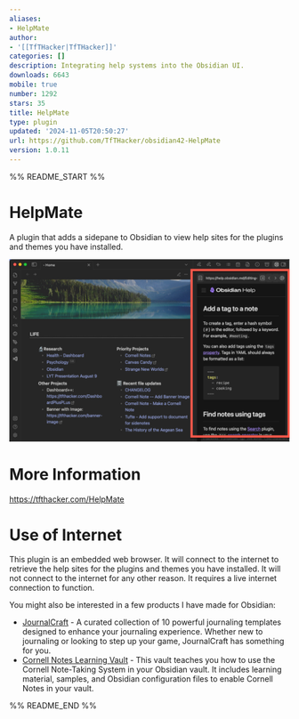 ```yaml
---
aliases:
- HelpMate
author:
- '[[TfTHacker|TfTHacker]]'
categories: []
description: Integrating help systems into the Obsidian UI.
downloads: 6643
mobile: true
number: 1292
stars: 35
title: HelpMate
type: plugin
updated: '2024-11-05T20:50:27'
url: https://github.com/TfTHacker/obsidian42-HelpMate
version: 1.0.11
---
```


%% README_START %%

# HelpMate

A plugin that adds a sidepane to Obsidian to view help sites for the plugins and themes you have installed.

![preview](https://raw.githubusercontent.com/TfTHacker/obsidian42-HelpMate/HEAD/preview.png)

# More Information

https://tfthacker.com/HelpMate

# Use of Internet

This plugin is an embedded web browser. It will connect to the internet to retrieve the help sites for the plugins and themes you have installed. It will not connect to the internet for any other reason. It requires a live internet connection to function.



You might also be interested in a few products I have made for Obsidian:

- [JournalCraft](https://tfthacker.com/jco) - A curated collection of 10 powerful journaling templates designed to enhance your journaling experience. Whether new to journaling or looking to step up your game, JournalCraft has something for you.
- [Cornell Notes Learning Vault](https://tfthacker.com/cornell-notes) - This vault teaches you how to use the Cornell Note-Taking System in your Obsidian vault. It includes learning material, samples, and Obsidian configuration files to enable Cornell Notes in your vault.

%% README_END %%